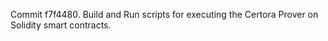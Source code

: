 Commit f7f4480.                    Build and Run scripts for executing the Certora Prover on Solidity smart contracts.